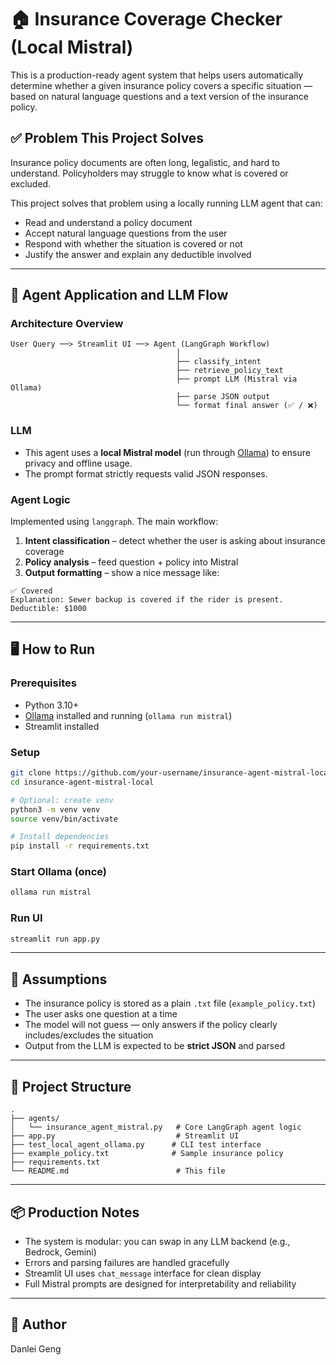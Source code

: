 
# 🏠 Insurance Coverage Checker (Local Mistral)

This is a production-ready agent system that helps users automatically determine whether a given insurance policy covers a specific situation — based on natural language questions and a text version of the insurance policy.

## ✅ Problem This Project Solves

Insurance policy documents are often long, legalistic, and hard to understand. Policyholders may struggle to know what is covered or excluded.

This project solves that problem using a locally running LLM agent that can:

- Read and understand a policy document
- Accept natural language questions from the user
- Respond with whether the situation is covered or not
- Justify the answer and explain any deductible involved

---

## 🤖 Agent Application and LLM Flow

### Architecture Overview

```
User Query ──> Streamlit UI ──> Agent (LangGraph Workflow)
                                     │
                                     ├── classify_intent
                                     ├── retrieve_policy_text
                                     ├── prompt LLM (Mistral via Ollama)
                                     ├── parse JSON output
                                     └── format final answer (✅ / ❌)
```

### LLM

- This agent uses a **local Mistral model** (run through [Ollama](https://ollama.com)) to ensure privacy and offline usage.
- The prompt format strictly requests valid JSON responses.

### Agent Logic

Implemented using `langgraph`. The main workflow:

1. **Intent classification** – detect whether the user is asking about insurance coverage
2. **Policy analysis** – feed question + policy into Mistral
3. **Output formatting** – show a nice message like:

```
✅ Covered  
Explanation: Sewer backup is covered if the rider is present.  
Deductible: $1000
```

---

## 🖥️ How to Run

### Prerequisites

- Python 3.10+
- [Ollama](https://ollama.com) installed and running (`ollama run mistral`)
- Streamlit installed

### Setup

```bash
git clone https://github.com/your-username/insurance-agent-mistral-local.git
cd insurance-agent-mistral-local

# Optional: create venv
python3 -m venv venv
source venv/bin/activate

# Install dependencies
pip install -r requirements.txt
```

### Start Ollama (once)

```bash
ollama run mistral
```

### Run UI

```bash
streamlit run app.py
```

---

## 📝 Assumptions

- The insurance policy is stored as a plain `.txt` file (`example_policy.txt`)
- The user asks one question at a time
- The model will not guess — only answers if the policy clearly includes/excludes the situation
- Output from the LLM is expected to be **strict JSON** and parsed

---

## 📁 Project Structure

```
.
├── agents/
│   └── insurance_agent_mistral.py   # Core LangGraph agent logic
├── app.py                           # Streamlit UI
├── test_local_agent_ollama.py      # CLI test interface
├── example_policy.txt              # Sample insurance policy
├── requirements.txt
└── README.md                        # This file
```

---

## 📦 Production Notes

- The system is modular: you can swap in any LLM backend (e.g., Bedrock, Gemini)
- Errors and parsing failures are handled gracefully
- Streamlit UI uses `chat_message` interface for clean display
- Full Mistral prompts are designed for interpretability and reliability

---

## 👤 Author

Danlei Geng  

